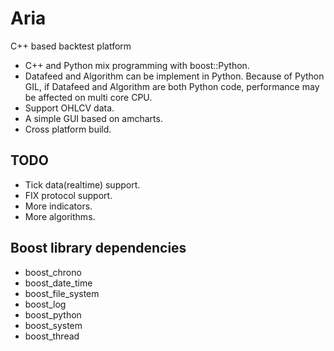 # Aria
C++ based backtest platform

- C++ and Python mix programming with boost::Python.
- Datafeed and Algorithm can be implement in Python.
	Because of Python GIL, if Datafeed and Algorithm are both Python code, performance may be affected on multi core CPU.
- Support OHLCV data.
- A simple GUI based on amcharts.
- Cross platform build.

TODO
------------
- Tick data(realtime) support.
- FIX protocol support.
- More indicators.
- More algorithms.

Boost library dependencies
------------
- boost_chrono
- boost_date_time
- boost_file_system
- boost_log
- boost_python
- boost_system
- boost_thread